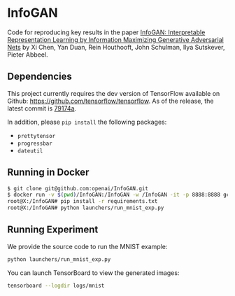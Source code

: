 # InfoGAN

Code for reproducing key results in the paper [InfoGAN: Interpretable Representation Learning by Information Maximizing Generative Adversarial Nets](https://arxiv.org/abs/1606.03657) by Xi Chen, Yan Duan, Rein Houthooft, John Schulman, Ilya Sutskever, Pieter Abbeel.

## Dependencies

This project currently requires the dev version of TensorFlow available on Github: https://github.com/tensorflow/tensorflow. As of the release, the latest commit is [79174a](https://github.com/tensorflow/tensorflow/commit/79174afa30046ecdc437b531812f2cb41a32695e).

In addition, please `pip install` the following packages:
- `prettytensor`
- `progressbar`
- `dateutil`

## Running in Docker

```bash
$ git clone git@github.com:openai/InfoGAN.git
$ docker run -v $(pwd)/InfoGAN:/InfoGAN -w /InfoGAN -it -p 8888:8888 gcr.io/tensorflow/tensorflow:r0.9rc0-devel
root@X:/InfoGAN# pip install -r requirements.txt
root@X:/InfoGAN# python launchers/run_mnist_exp.py
```

## Running Experiment

We provide the source code to run the MNIST example:

```bash
python launchers/run_mnist_exp.py
```

You can launch TensorBoard to view the generated images:

```bash
tensorboard --logdir logs/mnist
```
